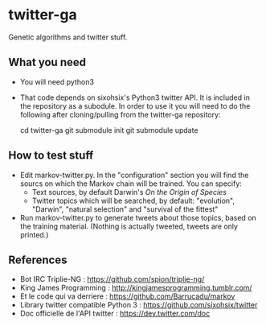 twitter-ga
==========

Genetic algorithms and twitter stuff.


What you need
-------------
* You will need python3
* That code depends on sixohsix's Python3 twitter API. It is included in the repository as a subodule. In order to use it you will need to do the following after cloning/pulling from the twitter-ga repository:

    cd twitter-ga
    git submodule init
    git submodule update


How to test stuff
-----------------
* Edit markov-twitter.py. In the "configuration" section you will find the sourcs on which the Markov chain will be trained. You can specify:
  * Text sources, by default Darwin's *On the Origin of Species*
  * Twitter topics which will be searched, by default: "evolution", "Darwin", "natural selection" and "survival of the fittest"
* Run markov-twitter.py to generate tweets about those topics, based on the training material. (Nothing is actually tweeted, tweets are only printed.)

References
----------
* Bot IRC Triplie-NG : https://github.com/spion/triplie-ng/
* King James Programming : http://kingjamesprogramming.tumblr.com/
* Et le code qui va derriere : https://github.com/Barrucadu/markov
* Library twitter compatible Python 3 : https://github.com/sixohsix/twitter
* Doc officielle de l'API twitter : https://dev.twitter.com/doc
